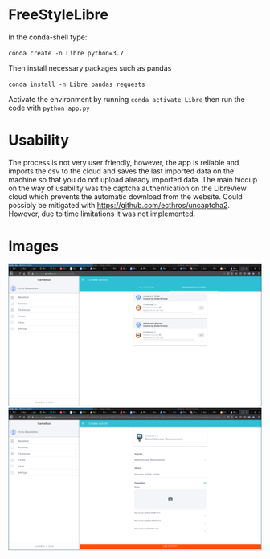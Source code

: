 # FreeStyleLibre
In the conda-shell type:

`conda create -n Libre python=3.7`

Then install necessary packages such as pandas

`conda install -n Libre pandas requests`

Activate the environment by running `conda activate Libre` then run the code with `python app.py`

# Usability
The process is not very user friendly, however, the app is reliable and imports the csv to the cloud and saves the last imported data on the machine so that you do not upload already imported data.
The main hiccup on the way of usability was the captcha authentication on the LibreView cloud which prevents the automatic download from the website. Could possibly be mitigated with https://github.com/ecthros/uncaptcha2. However, due to time limitations it was not implemented.

# Images

![alt text](https://github.com/chbakardgiev/FreeStyleLibre/blob/master/2020-06-13-143153_1920x1080_scrot.png?raw=true)
![alt text](https://github.com/chbakardgiev/FreeStyleLibre/blob/master/2020-06-13-143149_1920x1080_scrot.png?raw=true)
